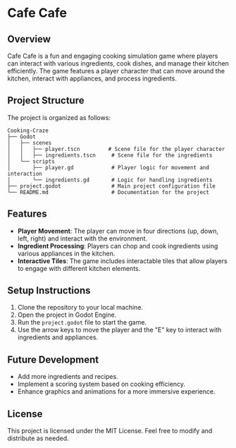 # Cafe Cafe

## Overview
Cafe Cafe is a fun and engaging cooking simulation game where players can interact with various ingredients, cook dishes, and manage their kitchen efficiently. The game features a player character that can move around the kitchen, interact with appliances, and process ingredients.

## Project Structure
The project is organized as follows:

```
Cooking-Craze
├── Godot
│   ├── scenes
│   │   ├── player.tscn         # Scene file for the player character
│   │   ├── ingredients.tscn     # Scene file for the ingredients
│   └── scripts
│       ├── player.gd            # Player logic for movement and interaction
│       └── ingredients.gd       # Logic for handling ingredients
├── project.godot                # Main project configuration file
└── README.md                    # Documentation for the project
```

## Features
- **Player Movement**: The player can move in four directions (up, down, left, right) and interact with the environment.
- **Ingredient Processing**: Players can chop and cook ingredients using various appliances in the kitchen.
- **Interactive Tiles**: The game includes interactable tiles that allow players to engage with different kitchen elements.

## Setup Instructions
1. Clone the repository to your local machine.
2. Open the project in Godot Engine.
3. Run the `project.godot` file to start the game.
4. Use the arrow keys to move the player and the "E" key to interact with ingredients and appliances.

## Future Development
- Add more ingredients and recipes.
- Implement a scoring system based on cooking efficiency.
- Enhance graphics and animations for a more immersive experience.

## License
This project is licensed under the MIT License. Feel free to modify and distribute as needed.
